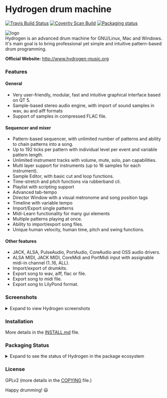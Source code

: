 # Hydrogen drum machine

[![Travis Build Status](https://travis-ci.org/hydrogen-music/hydrogen.svg?branch=master)](https://travis-ci.org/hydrogen-music/hydrogen)
[![Coverity Scan Build](https://scan.coverity.com/projects/2965/badge.svg?flat=1)](https://scan.coverity.com/projects/2965)
[![Packaging status](https://repology.org/badge/tiny-repos/hydrogen.svg)](https://repology.org/project/hydrogen/versions)


![logo][logo]  
Hydrogen is an advanced drum machine for GNU/Linux, Mac and Windows.
It's main goal is to bring professional yet simple and intuitive pattern-based drum programming.

**Official Website:** http://www.hydrogen-music.org

[logo]: http://hydrogen-music.org/images/icon48.png

### Features

#### General

 * Very user-friendly, modular, fast and intuitive graphical interface based on QT 5.
 * Sample-based stereo audio engine, with import of sound samples in wav, au and aiff formats 
 * Support of samples in compressed FLAC file.

#### Sequencer and mixer

 * Pattern-based sequencer, with unlimited number of patterns and ability to chain patterns into a song.
 * Up to 192 ticks per pattern with individual level per event and variable pattern length.
 * Unlimited instrument tracks with volume, mute, solo, pan capabilities.
 * Multi layer support for instruments (up to 16 samples for each instrument).
 * Sample Editor, with basic cut and loop functions. 
 * Time-stretch and pitch functions via rubberband cli.
 * Playlist with scripting support
 * Advanced tab-tempo
 * Director Window with a visual metronome and song position tags
 * Timeline with variable tempo
 * Import/Export single patterns
 * Midi-Learn functionality for many gui elements
 * Multiple patterns playing at once.
 * Ability to import/export song files.
 * Unique human velocity, human time, pitch and swing functions.

#### Other features
 
* JACK, ALSA, PulseAudio, PortAudio, CoreAudio and OSS audio drivers.
* ALSA MIDI, JACK MIDI, CoreMidi and PortMidi input with assignable midi-in channel (1..16, ALL).
* Import/export of drumkits.
* Export song to wav, aiff, flac or file.
* Export song to midi file.
* Export song to LilyPond format.

### Screenshots
<details>
  <summary>Expand to view Hydrogen screenshots</summary>

#### Hydrogen Main Window
![main-window][screenshot1]

#### Hydrogen File Browser
![audio-filebrowser][screenshot2]

#### Hydrogen Sample Editor
![sample-editor][screenshot3]

#### Hydrogen Sound Library
![soundlibrary][screenshot4]

[screenshot1]: http://hydrogen-music.org/images/screenshots/main-window.png
[screenshot2]: http://hydrogen-music.org/images/screenshots/audio-filebrowser.png
[screenshot3]: http://hydrogen-music.org/images/screenshots/sample-editor.png
[screenshot4]: http://hydrogen-music.org/images/screenshots/soundlibrary.png

</details>

### Installation
More details in the [INSTALL.md](INSTALL.md) file.

### Packaging Status
<details>
  <summary>Expand to see the status of Hydrogen in the package ecosystem</summary>
  
  [![Packaging status](https://repology.org/badge/vertical-allrepos/hydrogen.svg?header=Hydrogen)](https://repology.org/project/hydrogen/versions)

</details>

### License
GPLv2 (more details in the [COPYING](./COPYING) file.)

Happy drumming!  :smiley:
